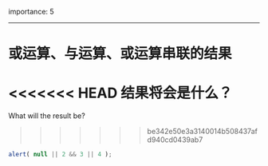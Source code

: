 importance: 5

---

# 或运算、与运算、或运算串联的结果

<<<<<<< HEAD
结果将会是什么？
=======
What will the result be?
>>>>>>> be342e50e3a3140014b508437afd940cd0439ab7

```js
alert( null || 2 && 3 || 4 );
```

